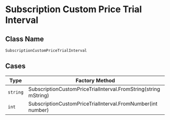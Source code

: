 
# Subscription Custom Price Trial Interval

## Class Name

`SubscriptionCustomPriceTrialInterval`

## Cases

| Type | Factory Method |
|  --- | --- |
| `string` | SubscriptionCustomPriceTrialInterval.FromString(string mString) |
| `int` | SubscriptionCustomPriceTrialInterval.FromNumber(int number) |

